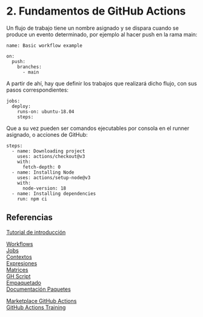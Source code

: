 # 2. Fundamentos de GitHub Actions

Un flujo de trabajo tiene un nombre asignado y se dispara cuando se produce un evento determinado, por ejemplo al hacer push en la rama main:

    name: Basic workflow example

    on:
      push:
        branches:
          - main

A partir de ahí, hay que definir los trabajos que realizará dicho flujo, con sus pasos correspondientes:

    jobs:
      deploy:
        runs-on: ubuntu-18.04
        steps:

Que a su vez pueden ser comandos ejecutables por consola en el runner asignado, o acciones de GitHub:

    steps:
      - name: Downloading project
        uses: actions/checkout@v3
        with:
          fetch-depth: 0
      - name: Installing Node
        uses: actions/setup-node@v3
        with:
          node-version: 18
      - name: Installing dependencies
        run: npm ci

## Referencias

[Tutorial de introducción](https://www.adictosaltrabajo.com/2020/10/28/introduccion-a-github-actions-sintaxis-basica/)

[Workflows](https://docs.github.com/es/actions/using-workflows/about-workflows)  
[Jobs](https://docs.github.com/es/actions/using-jobs/using-jobs-in-a-workflow)  
[Contextos](https://docs.github.com/es/actions/learn-github-actions/contexts)  
[Expresiones](https://docs.github.com/es/actions/learn-github-actions/expressions)  
[Matrices](https://docs.github.com/es/actions/using-jobs/using-a-matrix-for-your-jobs)  
[GH Script](https://github.com/marketplace/actions/github-script)  
[Empaquetado](https://docs.github.com/es/actions/publishing-packages/about-packaging-with-github-actions)  
[Documentación Paquetes](https://docs.github.com/packages)

[Marketplace GitHub Actions](https://github.com/marketplace?type=actions)  
[GitHub Actions Training](https://githubschool.github.io/github-actions-training-fjk211/)